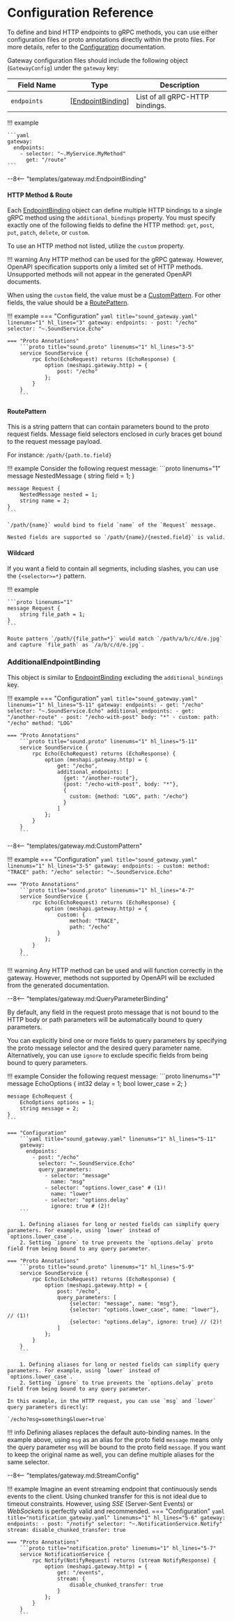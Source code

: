 # Configuration Reference

To define and bind HTTP endpoints to gRPC methods, you can use either
configuration files or proto annotations directly within the proto files.
For more details, refer to the [Configuration](/grpc-api-gateway/reference/configuration) documentation.

Gateway configuration files should include the following object
(`GatewayConfig`) under the `gateway` key:

| <div style="width:120px">Field Name</div> | Type                                  | Description                     |
| ----------------------------------------- | ------------------------------------- | ------------------------------- |
| `endpoints`                               | [[EndpointBinding](#endpointbinding)] | List of all gRPC-HTTP bindings. |

!!! example

    ```yaml
    gateway:
      endpoints:
        - selector: "~.MyService.MyMethod"
          get: "/route"
    ```

--8<-- "templates/gateway.md:EndpointBinding"

#### HTTP Method & Route

Each [EndpointBinding](#endpointbinding) object can define multiple HTTP bindings to a single gRPC method using
the `additional_bindings` property. You must specify exactly one of the following fields to define the HTTP method:
`get`, `post`, `put`, `patch`, `delete`, or `custom`.

To use an HTTP method not listed, utilize the `custom` property.

!!! warning
    Any HTTP method can be used for the gRPC gateway. However, OpenAPI specification supports only
    a limited set of HTTP methods. Unsupported methods will not appear in the generated OpenAPI documents.

When using the `custom` field, the value must be a [CustomPattern](#custompattern).
For other fields, the value should be a [RoutePattern](#routepattern).

!!! example
    === "Configuration"
        ```yaml title="sound_gateway.yaml" linenums="1" hl_lines="3"
        gateway:
          endpoints:
            - post: "/echo"
              selector: "~.SoundService.Echo"
        ```

    === "Proto Annotations"
        ```proto title="sound.proto" linenums="1" hl_lines="3-5"
        service SoundService {
            rpc Echo(EchoRequest) returns (EchoResponse) {
                option (meshapi.gateway.http) = {
                    post: "/echo"
                };
            }
        }
        ```

#### RoutePattern

This is a string pattern that can contain parameters bound to the proto request fields. Message field selectors enclosed in curly braces get bound to the request message payload.

For instance:
`/path/{path.to.field}`

!!! example
    Consider the following request message:
    ```proto linenums="1"
    message NestedMessage {
        string field = 1;
    }

    message Request {
        NestedMessage nested = 1;
        string name = 2;
    }
    ```

    `/path/{name}` would bind to field `name` of the `Request` message.

    Nested fields are supported so `/path/{name}/{nested.field}` is valid.

#### Wildcard

If you want a field to contain all segments, including slashes, you can use the `{<selector>=*}` pattern.

!!! example

    ```proto linenums="1"
    message Request {
        string file_path = 1;
    }
    ```

    Route pattern `/path/{file_path=*}` would match `/path/a/b/c/d/e.jpg` and capture `file_path` as `/a/b/c/d/e.jpg`.

### AdditionalEndpointBinding

This object is similar to [EndpointBinding](#endpointbinding) excluding the `additional_bindings` key.

!!! example
    === "Configuration"
        ```yaml title="sound_gateway.yaml" linenums="1" hl_lines="5-11"
        gateway:
          endpoints:
            - get: "/echo"
              selector: "~.SoundService.Echo"
              additional_endpoints:
                - get: "/another-route"
                - post: "/echo-with-post"
                  body: "*"
                - custom:
                    path: "/echo"
                    method: "LOG"
        ```

    === "Proto Annotations"
        ```proto title="sound.proto" linenums="1" hl_lines="5-11"
        service SoundService {
            rpc Echo(EchoRequest) returns (EchoResponse) {
                option (meshapi.gateway.http) = {
                    get: "/echo",
                    additional_endpoints: [
                      {get: "/another-route"},
                      {post: "/echo-with-post", body: "*"},
                      {
                        custom: {method: "LOG", path: "/echo"}
                      }
                    ]
                };
            }
        }
        ```

--8<-- "templates/gateway.md:CustomPattern"

!!! example
    === "Configuration"
        ```yaml title="sound_gateway.yaml" linenums="1" hl_lines="3-5"
        gateway:
          endpoints:
            - custom:
                method: "TRACE"
                path: "/echo"
              selector: "~.SoundService.Echo"
        ```

    === "Proto Annotations"
        ```proto title="sound.proto" linenums="1" hl_lines="4-7"
        service SoundService {
            rpc Echo(EchoRequest) returns (EchoResponse) {
                option (meshapi.gateway.http) = {
                    custom: {
                        method: "TRACE",
                        path: "/echo"
                    }
                };
            }
        }
        ```

!!! warning
    Any HTTP method can be used and will function correctly in the gateway.
    However, methods not supported by OpenAPI will be excluded from the generated documentation.

--8<-- "templates/gateway.md:QueryParameterBinding"

By default, any field in the request proto message that is not bound to the HTTP body or path parameters will be automatically bound to query parameters.

You can explicitly bind one or more fields to query parameters by specifying the proto message selector and the desired query parameter name. Alternatively, you can use `ignore` to exclude specific fields from being bound to query parameters.

!!! example
    Consider the following request message:
    ```proto linenums="1"
    message EchoOptions {
        int32 delay = 1;
        bool lower_case = 2;
    }

    message EchoRequest {
        EchoOptions options = 1;
        string message = 2;
    }
    ```

    === "Configuration"
        ```yaml title="sound_gateway.yaml" linenums="1" hl_lines="5-11"
        gateway:
          endpoints:
            - post: "/echo"
              selector: "~.SoundService.Echo"
              query_parameters:
                - selector: "message"
                  name: "msg"
                - selector: "options.lower_case" # (1)!
                  name: "lower"
                - selector: "options.delay"
                  ignore: true # (2)!
        ```

        1. Defining aliases for long or nested fields can simplify query parameters. For example, using `lower` instead of `options.lower_case`.
        2. Setting `ignore` to true prevents the `options.delay` proto field from being bound to any query parameter.

    === "Proto Annotations"
        ```proto title="sound.proto" linenums="1" hl_lines="5-9"
        service SoundService {
            rpc Echo(EchoRequest) returns (EchoResponse) {
                option (meshapi.gateway.http) = {
                    post: "/echo",
                    query_parameters: [
                        {selector: "message", name: "msg"},
                        {selector: "options.lower_case", name: "lower"}, // (1)!
                        {selector: "options.delay", ignore: true} // (2)!
                    ]
                };
            }
        }
        ```

        1. Defining aliases for long or nested fields can simplify query parameters. For example, using `lower` instead of `options.lower_case`.
        2. Setting `ignore` to true prevents the `options.delay` proto field from being bound to any query parameter.

    In this example, in the HTTP request, you can use `msg` and `lower` query parameters directly:

    `/echo?msg=something&lower=true`

!!! info
    Defining aliases replaces the default auto-binding names. In the example above, using `msg` as an alias for the proto field `message` means only the query parameter `msg` will be bound to the proto field `message`. If you want to keep the original name as well, you can define multiple aliases for the same selector.

--8<-- "templates/gateway.md:StreamConfig"

!!! example
    Imagine an event streaming endpoint that continuously sends events to the client. Using chunked transfer for this is not ideal due to timeout constraints. However, using *SSE* (Server-Sent Events) or *WebSockets* is perfectly valid and recommended.
    === "Configuration"
        ```yaml title="notification_gateway.yaml" linenums="1" hl_lines="5-6"
        gateway:
          endpoints:
            - post: "/notify"
              selector: "~.NotificationService.Notify"
              stream:
                disable_chunked_transfer: true
        ```

    === "Proto Annotations"
        ```proto title="notification.proto" linenums="1" hl_lines="5-7"
        service NotificationService {
            rpc Notify(NotifyRequest) returns (stream NotifyResponse) {
                option (meshapi.gateway.http) = {
                    get: "/events",
                    stream: {
                        disable_chunked_transfer: true
                    }
                };
            }
        }
        ```
